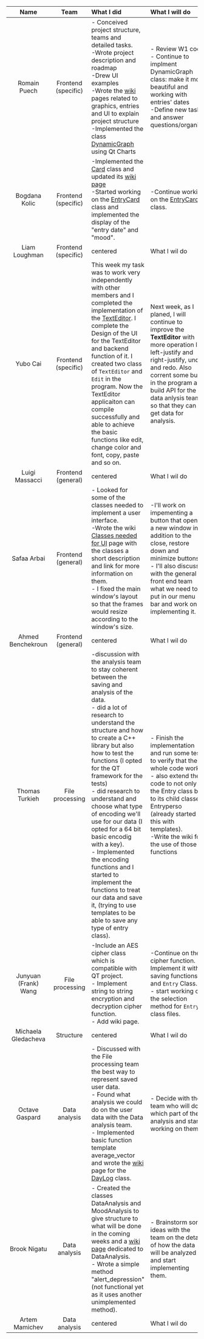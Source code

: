 | Name                 |Team               |      What I did             |  What I will do |
|:----------------------:|:-----------------:|:-------------------------|:------------------|
| Romain Puech         |Frontend (specific)|- Conceived project structure, teams and detailed tasks.<br>-Wrote project description and roadmap<br>-Drew UI examples<br>-Wrote the [wiki](https://github.com/CSE201-project/PaperFriend-desktop-app/wiki) pages related to graphics, entries and UI to explain project structure<br>-Implemented the class [DynamicGraph](https://github.com/orgs/CSE201-project/projects/4/views/2?filterQuery=assignee%3A%40me) using Qt Charts|- Review W1 code<br>- Continue to implment DynamicGraph class: make it more beautiful and working with entries' dates<br>-Define new tasks and answer questions/organise |
| Bogdana Kolic        |Frontend (specific)|     -Implemented the [Card](https://github.com/CSE201-project/PaperFriend-desktop-app/issues/17) class and updated its [wiki page](https://github.com/CSE201-project/PaperFriend-desktop-app/wiki/Card-class) <br> -Started working on the [EntryCard](https://github.com/CSE201-project/PaperFriend-desktop-app/issues/9) class and implemented the display of the "entry date" and "mood".<br>   |   -Continue working on the [EntryCard](https://github.com/CSE201-project/PaperFriend-desktop-app/wiki/EntryCard-class)  class.<br>|
| Liam Loughman        |Frontend (specific)|     centered    | What I wil do |
| Yubo Cai             |Frontend (specific)|     This week my task was to work very independently with other members and I completed the implementation of the [TextEditor](https://github.com/CSE201-project/PaperFriend-desktop-app/tree/main/TextEditor). I complete the Design of the UI for the TextEditor and backend function of it. I created two class of `TextEditor` and `Edit` in the program. Now the TextEditor applicaiton can compile successfully and able to achieve the basic functions like edit, change color and font, copy, paste and so on.   |  Next week, as I planed, I will continue to improve the **TextEditor** with more operation like left-justify and right-justify, undo and redo. Also corrent some bugs in the program and build API for the data anlysis team so that they can get data for analysis.  |
| Luigi Massacci       |Frontend (general) |     centered   |   What I wil do |
| Safaa Arbai          |Frontend (general) |- Looked for some of the classes needed to implement a user interface.<br>-Wrote the wiki [Classes needed for UI](https://github.com/CSE201-project/PaperFriend-desktop-app/wiki/Classes-needed-for-UI) page with the classes a short description and link for more information on them. <br>- I fixed the main window's layout so that the frames would resize according to the window's size.  |-I'll work on impementing a button that opens a new window in addition to the close, restore down and minimize buttons.<br> - I'll also discuss with the general front end team what we need to put in our menu bar and work on implementing it. |
| Ahmed Benchekroun    |Frontend (general) |     centered   |   What I wil do |
| Thomas Turkieh       |File processing    |-discussion with the analysis team to stay coherent between the saving and analysis of the data.<br> - did a lot of research to understand the structure and how to create a C++ library but also how to test the functions (I opted for the QT framework for the tests) <br> - did research to understand and choose what type of encoding we'll use for our data (I opted for a 64 bit basic encodig with a key).<br> - Implemented the encoding functions and I started to implement the functions to treat our data and save it, (trying to use templates to be able to save any type of entry class). |- Finish the implementation and run some tests to verify that the whole code works<br> - also extend the code to not only the Entry class but to its child classes Entryperso (already started on this with templates). <br> -Write the wiki for the use of those functions|
| Junyuan (Frank) Wang |File processing    |     -Include an AES cipher class which is compatible with QT project. <br> - Implement string to string encryption and decryption cipher function. <br> - Add wiki page.    |   -Continue on the cipher function. Implement it with saving functions and `Entry` Class. <br> - start working on the selection method for `Entry` class files. |
| Michaela Gledacheva  |Structure          |     centered   |   What I wil do |
| Octave Gaspard       |Data analysis      |- Discussed with the File processing team the best way to represent saved user data.<br>- Found what analysis we could do on the user data with the Data analysis team.<br>- Implemented basic function template average_vector and wrote the [wiki](https://github.com/CSE201-project/PaperFriend-desktop-app/wiki) page for the [DayLog](https://github.com/CSE201-project/PaperFriend-desktop-app/wiki/Day-Log) class.<br>| - Decide with the team who will do which part of the analysis and start working on them.  |
| Brook Nigatu         |Data analysis      |- Created the classes DataAnalysis and MoodAnalysis to give structure to what will be done in the coming weeks and a [wiki page](https://github.com/CSE201-project/PaperFriend-desktop-app/wiki/Data-Analysis) dedicated to DataAnalysis. <br> - Wrote a simple method "alert_depression" (not functional yet as it uses another unimplemented method).| - Brainstorm some ideas with the team on the details of how the data will be analyzed and start implementing them.|
| Artem Mamichev       |Data analysis      |     centered   |   What I wil do |
    
